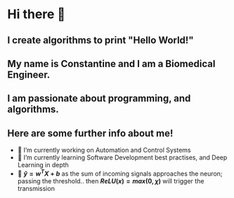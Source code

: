 # Hi there 👋
## I create algorithms to print "Hello World!"
## My name is Constantine and I am a Biomedical Engineer.
## I am passionate about programming, and algorithms.
## Here are some further info about me!

- 🔭 I’m currently working on Automation and Control Systems
- 🌱 I’m currently learning Software Development best practises, and Deep Learning in depth
- 💬 **$`\hat{y} = w^TX + b`$** as the sum of incoming signals approaches the neuron; passing the threshold.. then **$`ReLU(x) = max(0,χ)`$** will trigger the transmission

<!--
**leccode/leccode** is a ✨ _special_ ✨ repository because its `README.md` (this file) appears on your GitHub profile.

Here are some ideas to get you started:

- 🔭 I’m currently working on ...
- 🌱 I’m currently learning ...
- 👯 I’m looking to collaborate on ...
- 🤔 I’m looking for help with ...
- 💬 Ask me about ...
- 📫 How to reach me: ...
- 😄 Pronouns: ...
- ⚡ Fun fact: ...
-->
